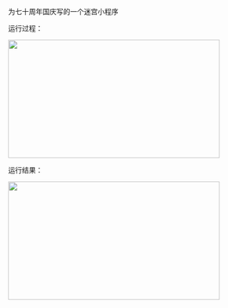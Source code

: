 为七十周年国庆写的一个迷宫小程序

运行过程：

<img src="https://github.com/ghowoght/Maze70/tree/master/images/running.gif" width = 430 height = 240 />

运行结果：

<img src="https://github.com/ghowoght/Maze70/tree/master/images/result.jpg" width = 430 height = 240 />
